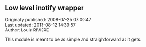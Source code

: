 ## Low level inotify wrapper  
Originally published: 2008-07-25 07:00:47  
Last updated: 2013-08-12 14:39:57  
Author: Louis RIVIERE  
  
This module is meant to be as simple and straightforward as it gets.
